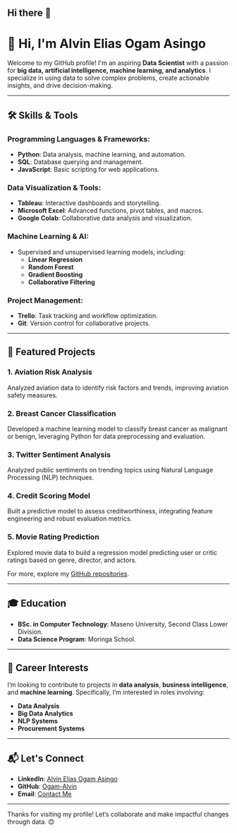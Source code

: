 ## Hi there 👋

<!--
**Ogam-Alvin/Ogam-Alvin** is a ✨ _special_ ✨ repository because its `README.md` (this file) appears on your GitHub profile.

Here are some ideas to get you started:

- 🔭 I’m currently working on ...
- 🌱 I’m currently learning ...
- 👯 I’m looking to collaborate on ...
- 🤔 I’m looking for help with ...
- 💬 Ask me about ...
- 📫 How to reach me: ...
- 😄 Pronouns: ...
- ⚡ Fun fact: ...
-->
# 👋 Hi, I'm Alvin Elias Ogam Asingo

Welcome to my GitHub profile! I'm an aspiring **Data Scientist** with a passion for **big data, artificial intelligence, machine learning,  and analytics**. I specialize in using data to solve complex problems, create actionable insights, and drive decision-making.

---

## 🛠️ Skills & Tools

### Programming Languages & Frameworks:
- **Python**: Data analysis, machine learning, and automation.
- **SQL**: Database querying and management.
- **JavaScript**: Basic scripting for web applications.

### Data Visualization & Tools:
- **Tableau**: Interactive dashboards and storytelling.
- **Microsoft Excel**: Advanced functions, pivot tables, and macros.
- **Google Colab**: Collaborative data analysis and visualization.

### Machine Learning & AI:
- Supervised and unsupervised learning models, including:
  - **Linear Regression**
  - **Random Forest**
  - **Gradient Boosting**
  - **Collaborative Filtering**

### Project Management:
- **Trello**: Task tracking and workflow optimization.
- **Git**: Version control for collaborative projects.

---

## 🌟 Featured Projects

### 1. **Aviation Risk Analysis**
Analyzed aviation data to identify risk factors and trends, improving aviation safety measures.

### 2. **Breast Cancer Classification**
Developed a machine learning model to classify breast cancer as malignant or benign, leveraging Python for data preprocessing and evaluation.

### 3. **Twitter Sentiment Analysis**
Analyzed public sentiments on trending topics using Natural Language Processing (NLP) techniques.

### 4. **Credit Scoring Model**
Built a predictive model to assess creditworthiness, integrating feature engineering and robust evaluation metrics.

### 5. **Movie Rating Prediction**
Explored movie data to build a regression model predicting user or critic ratings based on genre, director, and actors.

For more, explore my [GitHub repositories](https://github.com/Ogam-Alvin).

---

## 🎓 Education
- **BSc. in Computer Technology**: Maseno University, Second Class Lower Division.
- **Data Science Program**: Moringa School.

---

## 🚀 Career Interests
I’m looking to contribute to projects in **data analysis**, **business intelligence**, and **machine learning**. Specifically, I’m interested in roles involving:
- **Data Analysis**
- **Big Data Analytics**
- **NLP Systems**
- **Procurement Systems**

---

## 📬 Let's Connect
- **LinkedIn**: [Alvin Elias Ogam Asingo](https://www.linkedin.com/in/alvin-asingo)
- **GitHub**: [Ogam-Alvin](https://github.com/Ogam-Alvin)
- **Email**: [Contact Me](mailto:alvinogam@gmail.com)

---

Thanks for visiting my profile! Let’s collaborate and make impactful changes through data. 😊
